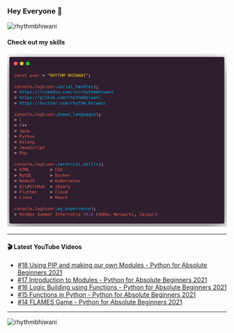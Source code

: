 ### Hey Everyone 👋

<p align="left"><img src="https://komarev.com/ghpvc/?username=rhythmbhiwani" alt="rhythmbhiwani" /></p>

#### Check out my skills

![GitHub Profile](https://github.com/rhythmbhiwani/rhythmbhiwani/blob/master/user_profile.png)

---

#### 🎬 Latest YouTube Videos
<!-- YOUTUBE:START -->
- [#18 Using PIP and making our own Modules - Python for Absolute Beginners 2021](https://www.youtube.com/watch?v=iGNBxekvwl8)
- [#17 Introduction to Modules - Python for Absolute Beginners 2021](https://www.youtube.com/watch?v=hEzmwLfcEQU)
- [#16 Logic Building using Functions - Python for Absolute Beginners 2021](https://www.youtube.com/watch?v=6dIve-z5vp0)
- [#15 Functions in Python - Python for Absolute Beginners 2021](https://www.youtube.com/watch?v=MjfXGQOpWVs)
- [#14 FLAMES Game - Python for Absolute Beginners 2021](https://www.youtube.com/watch?v=_zFw7p_lY4Y)
<!-- YOUTUBE:END -->

---

<p align="left"><img src="https://github-readme-stats.vercel.app/api?username=rhythmbhiwani&show_icons=true&hide_border=true&count_private=true" alt="rhythmbhiwani" /></p>
